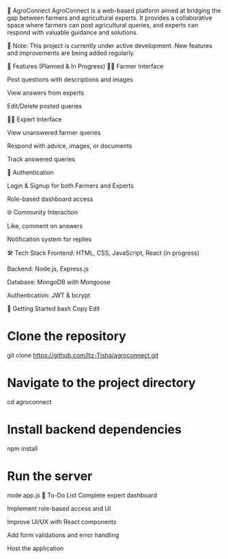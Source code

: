 🌱 AgroConnect
AgroConnect is a web-based platform aimed at bridging the gap between farmers and agricultural experts. It provides a collaborative space where farmers can post agricultural queries, and experts can respond with valuable guidance and solutions.

🚧 Note: This project is currently under active development. New features and improvements are being added regularly.

🧩 Features (Planned & In Progress)
👨‍🌾 Farmer Interface

 Post questions with descriptions and images

 View answers from experts

 Edit/Delete posted queries

👩‍🔬 Expert Interface

 View unanswered farmer queries

 Respond with advice, images, or documents

 Track answered queries

🔐 Authentication

 Login & Signup for both Farmers and Experts

 Role-based dashboard access

🌐 Community Interaction

 Like, comment on answers

 Notification system for replies

🛠️ Tech Stack
Frontend: HTML, CSS, JavaScript, React (in progress)

Backend: Node.js, Express.js

Database: MongoDB with Mongoose

Authentication: JWT & bcrypt

🚀 Getting Started
bash
Copy
Edit
# Clone the repository
git clone https://github.com/Itz-Tisha/agroconnect.git

# Navigate to the project directory
cd agroconnect

# Install backend dependencies
npm install

# Run the server
node app.js
📌 To-Do List
 Complete expert dashboard

 Implement role-based access and UI

 Improve UI/UX with React components

 Add form validations and error handling

 Host the application
